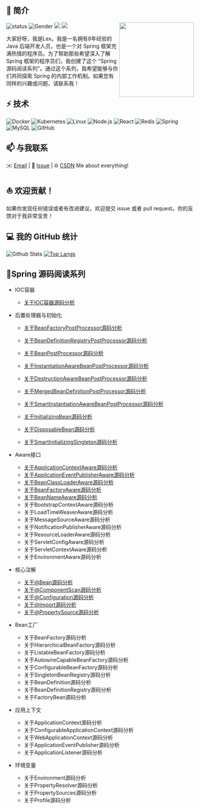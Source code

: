 ## 👋 简介
<img align='right' src='https://octodex.github.com/images/hula_loop_octodex03.gif' width='200'>

![status](https://img.shields.io/badge/status-up-brightgreen) ![Gender](https://img.shields.io/badge/gender-%F0%9F%A4%B5-lightgrey) ![](https://img.shields.io/static/v1?label=wechat&message=xcs19930428&color=7BB32E&logo=wechat) ![](https://visitor-badge.lithub.cc/badge?page_id=github.com/xuchengsheng)

大家好呀，我是Lex。我是一名拥有8年经验的Java 后端开发人员，也是一个对 Spring 框架充满热情的程序员。为了帮助那些希望深入了解 Spring 框架的程序员们，我创建了这个 “Spring 源码阅读系列”。通过这个系列，我希望能够与你们共同探索 Spring 的内部工作机制。如果您有同样的兴趣或问题，请联系我！

## ⚡ 技术

![Docker](https://img.shields.io/badge/-Docker-000?&logo=Docker)
![Kubernetes](https://img.shields.io/badge/-Kubernetes-000?&logo=Kubernetes)
![Linux](https://img.shields.io/badge/-Linux-000?&logo=Linux)
![Node.js](https://img.shields.io/badge/-Node.js-000?&logo=node.js)
![React](https://img.shields.io/badge/-React-000?&logo=React)
![Redis](https://img.shields.io/badge/-Redis-000?&logo=Redis)
![Spring](https://img.shields.io/badge/-Spring-000?&logo=Spring)
![MySQL](https://img.shields.io/badge/-MySQL-000?&logo=MySQL)
![GitHub](https://img.shields.io/badge/-GitHub-181717?style=flat-square&logo=github)

## 📫 与我联系

✉️ [Email](xuchengshengsuper@163.com) | 💬 [Issue](https://github.com/xuchengsheng/spring-reading/issues) | 🌐 [CSDN](https://blog.csdn.net/duzhuang2399?type=blog)  Me about everything!

## ⛵ 欢迎贡献！

如果你发现任何错误或者有改进建议，欢迎提交 issue 或者 pull request。你的反馈对于我非常宝贵！

## 💻 我的 GitHub 统计

![Github Stats](https://github-readme-stats.vercel.app/api?username=xuchengsheng&count_private=true&show_icons=true)
[![Top Langs](https://github-readme-stats.vercel.app/api/top-langs/?username=xuchengsheng&layout=compact)](https://github.com/anuraghazra/github-readme-stats)

## 🌱Spring 源码阅读系列

+ IOC容器
  + [关于IOC容器源码分析](spring-core-ioc/README.md)
+ 后置处理器与初始化

  + [关于BeanFactoryPostProcessor源码分析](spring-interface-beanFactoryPostProcessor/README.md)

  + [关于BeanDefinitionRegistryPostProcessor源码分析](spring-interface-beanDefinitionRegistryPostProcessor/README.md)

  + [关于BeanPostProcessor源码分析](spring-interface-beanPostProcessor/README.md)

  + [关于InstantiationAwareBeanPostProcessor源码分析](spring-interface-instantiationAwareBeanPostProcessor/README.md)

  + [关于DestructionAwareBeanPostProcessor源码分析](spring-interface-destructionAwareBeanPostProcessor/README.md)

  + [关于MergedBeanDefinitionPostProcessor源码分析](spring-interface-mergedBeanDefinitionPostProcessor/README.md)

  + [关于SmartInstantiationAwareBeanPostProcessor源码分析](spring-interface-smartInstantiationAwareBeanPostProcessor/README.md)

  + [关于InitializingBean源码分析](spring-interface-initializingBean/README.md)

  + [关于DisposableBean源码分析](spring-interface-disposableBean/README.md)

  + [关于SmartInitializingSingleton源码分析](spring-interface-smartInitializingSingleton/README.md)
+ Aware接口
  + [关于ApplicationContextAware源码分析](spring-aware-applicationContextAware/README.md)
  + [关于ApplicationEventPublisherAware源码分析](spring-aware-applicationEventPublisherAware/README.md)
  + [关于BeanClassLoaderAware源码分析](spring-aware-beanClassLoaderAware/README.md)
  + [关于BeanFactoryAware源码分析](spring-aware-beanFactoryAware/README.md)
  + [关于BeanNameAware源码分析](spring-aware-beanNameAware/README.md)
  + 关于BootstrapContextAware源码分析
  + 关于LoadTimeWeaverAware源码分析
  + 关于MessageSourceAware源码分析
  + 关于NotificationPublisherAware源码分析
  + 关于ResourceLoaderAware源码分析
  + 关于ServletConfigAware源码分析
  + 关于ServletContextAware源码分析
  + 关于EnvironmentAware源码分析
+ 核心注解
  + [关于@Bean源码分析](spring-annotation-bean/README.md)
  + [关于@ComponentScan源码分析](spring-annotation-componentScan/README.md)
  + [关于@Configuration源码分析](spring-annotation-configuration/README.md)
  + [关于@Import源码分析](spring-annotation-import/README.md)
  + [关于@PropertySource源码分析](spring-annotation-propertySource/README.md)
+ Bean工厂
  + 关于BeanFactory源码分析
  + 关于HierarchicalBeanFactory源码分析
  + 关于ListableBeanFactory源码分析
  + 关于AutowireCapableBeanFactory源码分析
  + 关于ConfigurableBeanFactory源码分析
  + 关于SingletonBeanRegistry源码分析
  + 关于BeanDefinition源码分析
  + 关于BeanDefinitionRegistry源码分析
  + 关于FactoryBean源码分析
+ 应用上下文
  - 关于ApplicationContext源码分析
  - 关于ConfigurableApplicationContext源码分析
  - 关于WebApplicationContext源码分析
  - 关于ApplicationEventPublisher源码分析
  - 关于ApplicationListener源码分析
+ 环境变量
  - 关于Environment源码分析
  - 关于PropertyResolver源码分析
  - 关于PropertySources源码分析
  - 关于Profile源码分析